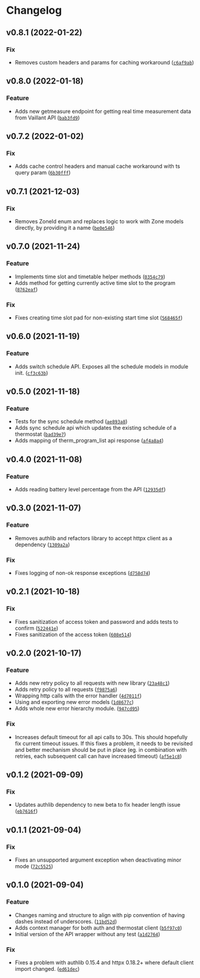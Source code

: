 # Changelog

<!--next-version-placeholder-->

## v0.8.1 (2022-01-22)
### Fix
* Removes custom headers and params for caching workaround ([`c6af9ab`](https://github.com/MislavMandaric/vaillant-netatmo-api/commit/c6af9ab1958579c3fe15224904681042cad78148))

## v0.8.0 (2022-01-18)
### Feature
* Adds new getmeasure endpoint for getting real time measurement data from Vaillant API ([`bab3fd9`](https://github.com/MislavMandaric/vaillant-netatmo-api/commit/bab3fd92a7037a0cb6524d4ec4c1718e80ef4a98))

## v0.7.2 (2022-01-02)
### Fix
* Adds cache control headers and manual cache workaround with ts query param ([`6b30fff`](https://github.com/MislavMandaric/vaillant-netatmo-api/commit/6b30fff5cc9c298a587c5e31b4ea3a0d807add35))

## v0.7.1 (2021-12-03)
### Fix
* Removes ZoneId enum and replaces logic to work with Zone models directly, by providing it a name ([`be0e546`](https://github.com/MislavMandaric/vaillant-netatmo-api/commit/be0e5460365238f3888bed4101141352c90cb11f))

## v0.7.0 (2021-11-24)
### Feature
* Implements time slot and timetable helper methods ([`0354c79`](https://github.com/MislavMandaric/vaillant-netatmo-api/commit/0354c79f5e688966cb45613155b7646147e8c10f))
* Adds method for getting currently active time slot to the program ([`8762eaf`](https://github.com/MislavMandaric/vaillant-netatmo-api/commit/8762eafdd4c495cdc492b75824f75d680f1f2f54))

### Fix
* Fixes creating time slot pad for non-existing start time slot ([`568465f`](https://github.com/MislavMandaric/vaillant-netatmo-api/commit/568465fcfc1c1de8a99062dfe1f6d26fe30fc802))

## v0.6.0 (2021-11-19)
### Feature
* Adds switch schedule API. Exposes all the schedule models in module init. ([`cf3c63b`](https://github.com/MislavMandaric/vaillant-netatmo-api/commit/cf3c63b9df0495885bb94e94bfea1356373349c7))

## v0.5.0 (2021-11-18)
### Feature
* Tests for the sync schedule method ([`ae893a8`](https://github.com/MislavMandaric/vaillant-netatmo-api/commit/ae893a87caa9f955aa9e7e870eca2b964930d189))
* Adds sync schedule api which updates the existing schedule of a thermostat ([`bad39e7`](https://github.com/MislavMandaric/vaillant-netatmo-api/commit/bad39e706c7650e15e9c7975002cc47b4a168bea))
* Adds mapping of therm_program_list api response ([`af4a8a4`](https://github.com/MislavMandaric/vaillant-netatmo-api/commit/af4a8a42e604a389f1e4924f135697c94cfd8f9f))

## v0.4.0 (2021-11-08)
### Feature
* Adds reading battery level percentage from the API ([`12935df`](https://github.com/MislavMandaric/vaillant-netatmo-api/commit/12935df1bb37cdf29ee795eb2d6ccaaf2835ebcd))

## v0.3.0 (2021-11-07)
### Feature
* Removes authlib and refactors library to accept httpx client as a dependency ([`1309a2a`](https://github.com/MislavMandaric/vaillant-netatmo-api/commit/1309a2a0a5a358d3ebcedbcdc16fe855e9cfe9a8))

### Fix
* Fixes logging of non-ok response exceptions ([`d758d74`](https://github.com/MislavMandaric/vaillant-netatmo-api/commit/d758d7480c08bf01d6b1c26b7c98837b363f3c62))

## v0.2.1 (2021-10-18)
### Fix
* Fixes sanitization of access token and password and adds tests to confirm ([`522441e`](https://github.com/MislavMandaric/vaillant-netatmo-api/commit/522441ec21e33a18644811039cfeeb181e6e5e6f))
* Fixes sanitization of the access token ([`608e514`](https://github.com/MislavMandaric/vaillant-netatmo-api/commit/608e514ef1953d6507bb13ed28248a691e942c56))

## v0.2.0 (2021-10-17)
### Feature
* Adds new retry policy to all requests with new library ([`23a48c1`](https://github.com/MislavMandaric/vaillant-netatmo-api/commit/23a48c1ec86e5bfd1358299eb45528b44d3bef40))
* Adds retry policy to all requests ([`f9875a6`](https://github.com/MislavMandaric/vaillant-netatmo-api/commit/f9875a6974412de9a59c3adbb0c5f2e2472a4561))
* Wrapping http calls with the error handler ([`4d7011f`](https://github.com/MislavMandaric/vaillant-netatmo-api/commit/4d7011fbb82eaae9a5ae36453d7c8f9d76e33696))
* Using and exporting new error models ([`1d8677c`](https://github.com/MislavMandaric/vaillant-netatmo-api/commit/1d8677c1169902952f47a5751d2232b1c165eb81))
* Adds whole new error hierarchy module. ([`947cd95`](https://github.com/MislavMandaric/vaillant-netatmo-api/commit/947cd95139bc5220fdd246a9ad3842315249be93))

### Fix
* Increases default timeout for all api calls to 30s. This should hopefully fix current timeout issues. If this fixes a problem, it needs to be revisited and better mechanism should be put in place (eg. in combination with retries, each subsequent call can have increased timeout) ([`af5e1c8`](https://github.com/MislavMandaric/vaillant-netatmo-api/commit/af5e1c8155b8e582c6a883a4bb5c4db107790bdc))

## v0.1.2 (2021-09-09)
### Fix
* Updates authlib dependency to new beta to fix header length issue ([`eb7616f`](https://github.com/MislavMandaric/vaillant-netatmo-api/commit/eb7616f2141308331fa669890d8865fda9912d87))

## v0.1.1 (2021-09-04)
### Fix
* Fixes an unsupported argument exception when deactivating minor mode ([`72c5525`](https://github.com/MislavMandaric/vaillant-netatmo-api/commit/72c55255ebd0b2b5035da11aec53fa6352a26b4c))

## v0.1.0 (2021-09-04)
### Feature
* Changes naming and structure to align with pip convention of having dashes instead of underscores. ([`11bd52d`](https://github.com/MislavMandaric/vaillant-netatmo-api/commit/11bd52d1d418879bd794b14ad6075ad8f56892a2))
* Adds context manager for both auth and thermostat client ([`b5f97c0`](https://github.com/MislavMandaric/vaillant-netatmo-api/commit/b5f97c05fb2f6c92eff95bfc477d6988b422b652))
* Initial version of the API wrapper without any test ([`a1d2764`](https://github.com/MislavMandaric/vaillant-netatmo-api/commit/a1d2764e67df041f6536b224c62eab21913709dd))

### Fix
* Fixes a problem with authlib 0.15.4 and httpx 0.18.2+ where default client import changed. ([`ed61dec`](https://github.com/MislavMandaric/vaillant-netatmo-api/commit/ed61dec52c63c92b20257537a93e8da6c5ee56b3))
